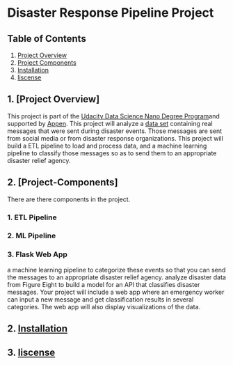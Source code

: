 # Disaster Response Pipeline Project
## Table of Contents
1. [Project Overview](#-Project-Overview)
2. [Project Components](#-Project-Components)
3. [Installation](#-Installation)
4. [liscense](#-liscense)
## 1. [Project Overview]
This project is part of the [Udacity Data Science Nano Degree Program](https://www.udacity.com/course/data-scientist-nanodegree--nd025)and supported by [Appen](https://appen.com/). This project will analyze a [data set](https://github.com/petitblue/Udacity_Data_Science/tree/main/Project%202%20Disaster%20Response%20Pipeline/data) containing real messages that were sent during disaster events. Those messages are sent from social media or from disaster response organizations. This project will build a ETL pipeline to load and process data, and a machine learning pipeline to classify those messages so as to send them to an appropriate disaster relief agency.
## 2. [Project-Components]
There are there components in the project.
### 1. ETL Pipeline

### 2. ML Pipeline
### 3. Flask Web App
a machine learning pipeline to categorize these events so that you can send the messages to an appropriate disaster relief agency.
analyze disaster data from Figure Eight to build a model for an API that classifies disaster messages.
Your project will include a web app where an emergency worker can input a new message and get classification results in several categories. The web app will also display visualizations of the data.


## 2. [Installation]()
## 3. [liscense]()

